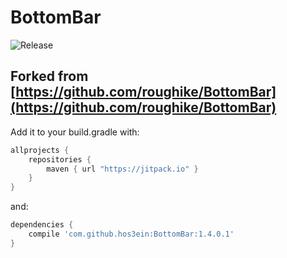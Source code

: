 # BottomBar

![Release](https://img.shields.io/github/release/hos3ein/BottomBar.svg?maxAge=1592000)

## Forked from [https://github.com/roughike/BottomBar](https://github.com/roughike/BottomBar)

Add it to your build.gradle with:
```gradle
allprojects {
    repositories {
        maven { url "https://jitpack.io" }
    }
}
```
and:

```gradle
dependencies {
    compile 'com.github.hos3ein:BottomBar:1.4.0.1'
}
```